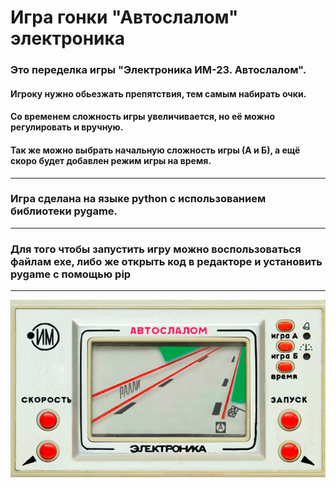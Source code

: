 # Игра гонки "Автослалом" электроника
### Это переделка игры "Электроника ИМ-23. Автослалом".
#### Игроку нужно обьезжать препятствия, тем самым набирать очки.
#### Со временем сложность игры увеличивается, но её можно регулировать и вручную.
#### Так же можно выбрать начальную сложность игры (А и Б), а ещё скоро будет добавлен режим игры на время.
---
### Игра сделана на языке python с использованием библиотеки pygame.
---
### Для того чтобы запустить игру можно воспользоваться файлам exe, либо же открыть код в редакторе и установить pygame c помощью pip
---
![](Data/Textures/autoslalom_1.png)
